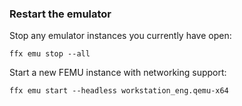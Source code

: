 ### Restart the emulator

Stop any emulator instances you currently have open:

```posix-terminal
ffx emu stop --all
```

Start a new FEMU instance with networking support:

```posix-terminal
ffx emu start --headless workstation_eng.qemu-x64
```

